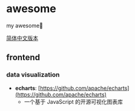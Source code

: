 # awesome
my awesome🍝

[简体中文版本](https://github.com/laoer536/awesome/blob/main/README-zh.md)

## frontend

### data visualization

- **echarts**: [https://github.com/apache/echarts](https://github.com/apache/echarts)
  - 一个基于 JavaScript 的开源可视化图表库

